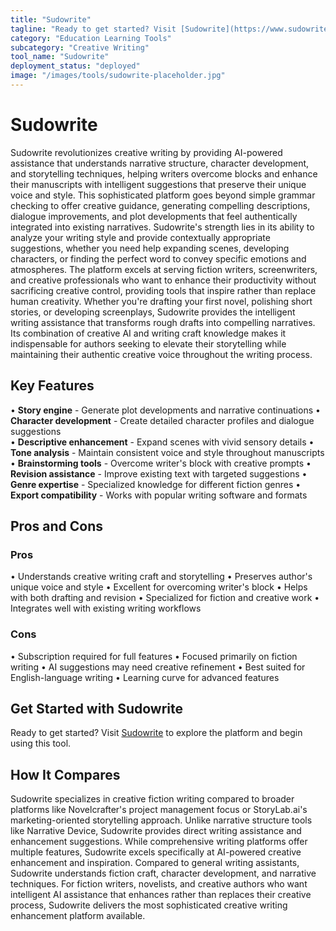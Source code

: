```yaml
---
title: "Sudowrite"
tagline: "Ready to get started? Visit [Sudowrite](https://www.sudowrite.com) to explore the platform and begin using this tool...."
category: "Education Learning Tools"
subcategory: "Creative Writing"
tool_name: "Sudowrite"
deployment_status: "deployed"
image: "/images/tools/sudowrite-placeholder.jpg"
---
```


# Sudowrite

Sudowrite revolutionizes creative writing by providing AI-powered assistance that understands narrative structure, character development, and storytelling techniques, helping writers overcome blocks and enhance their manuscripts with intelligent suggestions that preserve their unique voice and style. This sophisticated platform goes beyond simple grammar checking to offer creative guidance, generating compelling descriptions, dialogue improvements, and plot developments that feel authentically integrated into existing narratives. Sudowrite's strength lies in its ability to analyze your writing style and provide contextually appropriate suggestions, whether you need help expanding scenes, developing characters, or finding the perfect word to convey specific emotions and atmospheres. The platform excels at serving fiction writers, screenwriters, and creative professionals who want to enhance their productivity without sacrificing creative control, providing tools that inspire rather than replace human creativity. Whether you're drafting your first novel, polishing short stories, or developing screenplays, Sudowrite provides the intelligent writing assistance that transforms rough drafts into compelling narratives. Its combination of creative AI and writing craft knowledge makes it indispensable for authors seeking to elevate their storytelling while maintaining their authentic creative voice throughout the writing process.

## Key Features

• **Story engine** - Generate plot developments and narrative continuations
• **Character development** - Create detailed character profiles and dialogue suggestions  
• **Descriptive enhancement** - Expand scenes with vivid sensory details
• **Tone analysis** - Maintain consistent voice and style throughout manuscripts
• **Brainstorming tools** - Overcome writer's block with creative prompts
• **Revision assistance** - Improve existing text with targeted suggestions
• **Genre expertise** - Specialized knowledge for different fiction genres
• **Export compatibility** - Works with popular writing software and formats

## Pros and Cons

### Pros
• Understands creative writing craft and storytelling
• Preserves author's unique voice and style
• Excellent for overcoming writer's block
• Helps with both drafting and revision
• Specialized for fiction and creative work
• Integrates well with existing writing workflows

### Cons
• Subscription required for full features
• Focused primarily on fiction writing
• AI suggestions may need creative refinement
• Best suited for English-language writing
• Learning curve for advanced features

## Get Started with Sudowrite

Ready to get started? Visit [Sudowrite](https://www.sudowrite.com) to explore the platform and begin using this tool.

## How It Compares

Sudowrite specializes in creative fiction writing compared to broader platforms like Novelcrafter's project management focus or StoryLab.ai's marketing-oriented storytelling approach. Unlike narrative structure tools like Narrative Device, Sudowrite provides direct writing assistance and enhancement suggestions. While comprehensive writing platforms offer multiple features, Sudowrite excels specifically at AI-powered creative enhancement and inspiration. Compared to general writing assistants, Sudowrite understands fiction craft, character development, and narrative techniques. For fiction writers, novelists, and creative authors who want intelligent AI assistance that enhances rather than replaces their creative process, Sudowrite delivers the most sophisticated creative writing enhancement platform available.